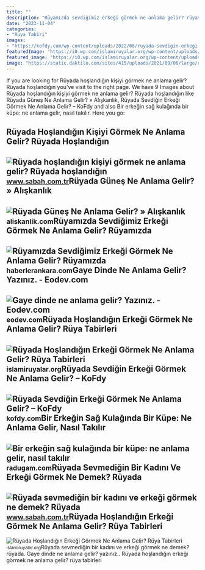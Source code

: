 ```yaml
---
title: ""
description: "Rüyamızda sevdiğimiz erkeği görmek ne anlama gelir? rüyamızda"
date: "2023-11-04"
categories:
- "Ruya Tabiri"
images:
- "https://kofdy.com/wp-content/uploads/2022/08/ruyada-sevdigin-erkegi-gormek-ne-anlama-gelir-1154-768x402.jpg"
featuredImage: "https://i0.wp.com/islamiruyalar.org/wp-content/uploads/2021/02/ruyada-hoslandigin-erkegi-mutsuz-gormek.jpg?resize=803%2C401&amp;ssl=1"
featured_image: "https://i0.wp.com/islamiruyalar.org/wp-content/uploads/2021/02/ruyada-hoslandigin-erkegi-baskasiyla-gormek.jpg?resize=808%2C469&amp;ssl=1"
image: "https://static.daktilo.com/sites/415/uploads/2021/09/06/large/ruyada-sevdigi-erkegi-gormek-1630921716.jpg"
---
```


If you are looking for Rüyada hoşlandığın kişiyi görmek ne anlama gelir? Rüyada hoşlandığın you've visit to the right page. We have 9 Images about Rüyada hoşlandığın kişiyi görmek ne anlama gelir? Rüyada hoşlandığın like Rüyada Güneş Ne Anlama Gelir? » Alışkanlık, Rüyada Sevdiğin Erkeği Görmek Ne Anlama Gelir? – KoFdy and also Bir erkeğin sağ kulağında bir küpe: ne anlama gelir, nasıl takılır. Here you go:

Rüyada Hoşlandığın Kişiyi Görmek Ne Anlama Gelir? Rüyada Hoşlandığın
--------------------------------------------------------------------

 ![Rüyada hoşlandığın kişiyi görmek ne anlama gelir? Rüyada hoşlandığın](https://iasbh.tmgrup.com.tr/9da119/752/395/0/20/788/435?u=https://isbh.tmgrup.com.tr/sbh/2021/08/30/ruyada-hoslandigin-kisiyi-gormek-ne-anlama-gelir-ruyada-hoslandigin-erkegi-veya-kadini-gormek-ne-demek-1630318211663.jpg) <small>www.sabah.com.tr</small>Rüyada Güneş Ne Anlama Gelir? » Alışkanlık
------------------------------------------

 ![Rüyada Güneş Ne Anlama Gelir? » Alışkanlık](https://aliskanlik.com/wp-content/uploads/2022/04/Ruyada-Gunes-Ne-Anlama-Gelir.jpeg) <small>aliskanlik.com</small>Rüyamızda Sevdiğimiz Erkeği Görmek Ne Anlama Gelir? Rüyamızda
-------------------------------------------------------------

 ![Rüyamızda Sevdiğimiz Erkeği Görmek Ne Anlama Gelir? Rüyamızda](https://static.daktilo.com/sites/415/uploads/2021/09/06/large/ruyada-sevdigi-erkegi-gormek-1630921716.jpg) <small>haberlerankara.com</small>Gaye Dinde Ne Anlama Gelir? Yazınız. - Eodev.com
------------------------------------------------

 ![Gaye dinde ne anlama gelir? Yazınız. - Eodev.com](https://tr-static.eodev.com/files/d68/d2f62034f1b0d840600a35f282ed356f.jpg) <small>eodev.com</small>Rüyada Hoşlandığın Erkeği Görmek Ne Anlama Gelir? Rüya Tabirleri
----------------------------------------------------------------

 ![Rüyada Hoşlandığın Erkeği Görmek Ne Anlama Gelir? Rüya Tabirleri](https://i0.wp.com/islamiruyalar.org/wp-content/uploads/2021/02/ruyada-hoslandigin-erkegi-mutsuz-gormek.jpg?resize=803%2C401&ssl=1) <small>islamiruyalar.org</small>Rüyada Sevdiğin Erkeği Görmek Ne Anlama Gelir? – KoFdy
------------------------------------------------------

 ![Rüyada Sevdiğin Erkeği Görmek Ne Anlama Gelir? – KoFdy](https://kofdy.com/wp-content/uploads/2022/08/ruyada-sevdigin-erkegi-gormek-ne-anlama-gelir-1154-768x402.jpg) <small>kofdy.com</small>Bir Erkeğin Sağ Kulağında Bir Küpe: Ne Anlama Gelir, Nasıl Takılır
------------------------------------------------------------------

 ![Bir erkeğin sağ kulağında bir küpe: ne anlama gelir, nasıl takılır](https://radugam.com/wp-content/uploads/2022/07/bir-erkegin-sag-kulaginda-bir-kupe-ne-anlama-gelir-nasil-takilir.jpg) <small>radugam.com</small>Rüyada Sevmediğin Bir Kadını Ve Erkeği Görmek Ne Demek? Rüyada
--------------------------------------------------------------

 ![Rüyada sevmediğin bir kadını ve erkeği görmek ne demek? Rüyada](https://iasbh.tmgrup.com.tr/1a53fc/752/395/0/101/724/481?u=https://isbh.tmgrup.com.tr/sbh/2021/09/23/ruyada-sevmedigin-birini-gormek-ne-anlama-gelir-ruyada-sevmedigin-bir-kadini-ve-erkegi-gormek-ne-demek-1632396472470.jpg) <small>www.sabah.com.tr</small>Rüyada Hoşlandığın Erkeği Görmek Ne Anlama Gelir? Rüya Tabirleri
----------------------------------------------------------------

 ![Rüyada Hoşlandığın Erkeği Görmek Ne Anlama Gelir? Rüya Tabirleri](https://i0.wp.com/islamiruyalar.org/wp-content/uploads/2021/02/ruyada-hoslandigin-erkegi-baskasiyla-gormek.jpg?resize=808%2C469&ssl=1) <small>islamiruyalar.org</small>Rüyada sevmediğin bir kadını ve erkeği görmek ne demek? rüyada. Gaye dinde ne anlama gelir? yazınız.. Rüyada hoşlandığın erkeği görmek ne anlama gelir? rüya tabirleri
